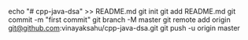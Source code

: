 echo "# cpp-java-dsa" >> README.md
git init
git add README.md
git commit -m "first commit"
git branch -M master
git remote add origin git@github.com:vinayaksahu/cpp-java-dsa.git
git push -u origin master 